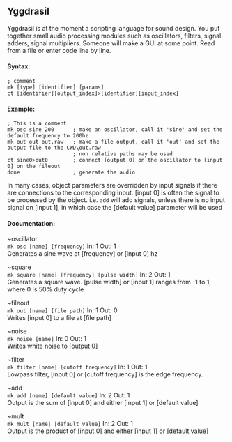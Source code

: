 ## Yggdrasil
Yggdrasil is at the moment a scripting language for sound design. You put together small audio processing modules such as oscillators, filters, signal adders, signal multipliers. Someone will make a GUI at some point. Read from a file or enter code line by line.
#### Syntax:
`; comment` <br />
`mk [type] [identifier] [params]` <br />
`ct [identifier][output_index]>[identifier][input_index]` <br />
#### Example:
```
; This is a comment
mk osc sine 200      ; make an oscillator, call it 'sine' and set the default frequency to 200hz
mk out out out.raw   ; make a file output, call it 'out' and set the output file to the CWD\out.raw
                     ; non relative paths may be used
ct sine0>out0        ; connect [output 0] on the oscillator to [input 0] on the fileout
done                 ; generate the audio
```
In many cases, object parameters are overridden by input signals if there are connections to the corresponding input. \[input 0] is often the signal to be processed by the object. i.e. `add` will add signals, unless there is no input signal on \[input 1], in which case the \[default value] parameter will be used
#### Documentation:
~oscillator <br />
`mk osc [name] [frequency]` In: 1 Out: 1 <br />
Generates a sine wave at \[frequency] or \[input 0] hz <br />

~square <br />
`mk square [name] [frequency] [pulse width]` In: 2 Out: 1 <br />
Generates a square wave. \[pulse width] or \[input 1] ranges from -1 to 1, where 0 is 50% duty cycle <br />

~fileout <br />
`mk out [name] [file path]` In: 1 Out: 0 <br />
Writes \[input 0] to a file at \[file path] <br />

~noise <br />
`mk noise [name]` In: 0 Out: 1 <br />
Writes white noise to \[output 0] <br />

~filter <br />
`mk filter [name] [cutoff frequency]` In: 1 Out: 1 <br />
Lowpass filter, \[input 0] or \[cutoff frequency] is the edge frequency. <br />

~add <br />
`mk add [name] [default value]` In: 2 Out: 1 <br />
Output is the sum of \[input 0] and either \[input 1] or \[default value] <br />

~mult <br />
`mk mult [name] [default value]` In: 2 Out: 1 <br />
Output is the product of \[input 0] and either \[input 1] or \[default value] <br />
